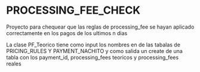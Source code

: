 # PROCESSING_FEE_CHECK
Proyecto para chequear que las reglas de processing_fee se hayan aplicado correctamente en los pagos de los ultimos n dias

La clase PF_Teorico tiene como input los nombres en de las tabalas de PRICING_RULES Y PAYMENT_NACHITO y como salida un create de una tabla con los payment_id, processing_fees teoricos y processing_fees reales
